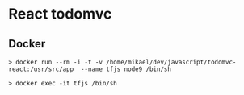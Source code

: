 # React todomvc

## Docker

```> docker run --rm -i -t -v /home/mikael/dev/javascript/todomvc-react:/usr/src/app  --name tfjs node9 /bin/sh```

```> docker exec -it tfjs /bin/sh```
